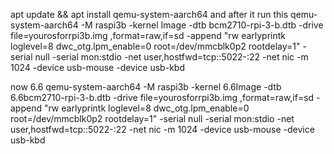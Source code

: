 apt update && apt install qemu-system-aarch64
and after it run this
 qemu-system-aarch64     -M raspi3b     -kernel Image     -dtb bcm2710-rpi-3-b.dtb -drive file=yourosforrpi3b.img ,format=raw,if=sd     -append "rw earlyprintk loglevel=8 dwc_otg.lpm_enable=0 root=/dev/mmcblk0p2 rootdelay=1"     -serial null     -serial mon:stdio     -net user,hostfwd=tcp::5022-:22     -net nic     -m 1024      -device usb-mouse -device usb-kbd 

now 6.6 qemu-system-aarch64     -M raspi3b     -kernel 6.6Image     -dtb 6.6bcm2710-rpi-3-b.dtb -drive file=yourosforrpi3b.img ,format=raw,if=sd     -append "rw earlyprintk loglevel=8 dwc_otg.lpm_enable=0 root=/dev/mmcblk0p2 rootdelay=1"     -serial null     -serial mon:stdio     -net user,hostfwd=tcp::5022-:22     -net nic     -m 1024      -device usb-mouse -device usb-kbd 
